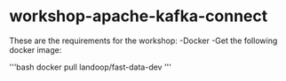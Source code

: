 # workshop-apache-kafka-connect


These are the requirements for the workshop:
-Docker
-Get the following docker image:

'''bash
docker pull landoop/fast-data-dev
'''

